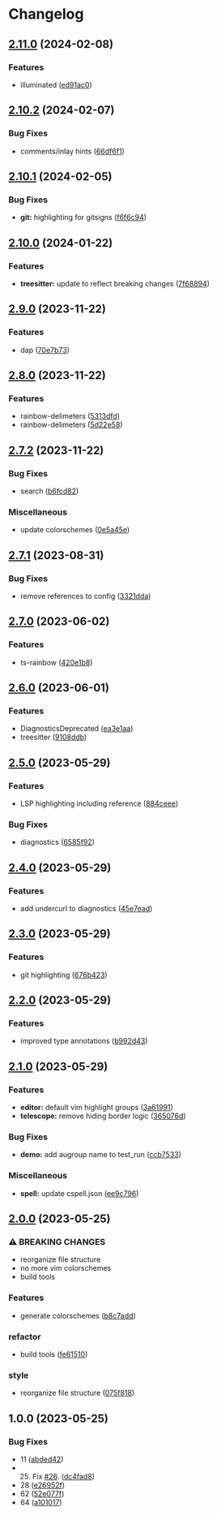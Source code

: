 # Changelog

## [2.11.0](https://github.com/snelling-a/base16.nvim/compare/v2.10.2...v2.11.0) (2024-02-08)


### Features

* illuminated ([ed91ac0](https://github.com/snelling-a/base16.nvim/commit/ed91ac0898e81e2da13c2fb8500b3b6565cd8e92))

## [2.10.2](https://github.com/snelling-a/base16.nvim/compare/v2.10.1...v2.10.2) (2024-02-07)


### Bug Fixes

* comments/inlay hints ([66df6f1](https://github.com/snelling-a/base16.nvim/commit/66df6f1a09e69a174678ee39078ec77052f41bfe))

## [2.10.1](https://github.com/snelling-a/base16.nvim/compare/v2.10.0...v2.10.1) (2024-02-05)


### Bug Fixes

* **git:** highlighting for gitsigns ([f6f6c94](https://github.com/snelling-a/base16.nvim/commit/f6f6c942b44163b7c132244ae96a40d49e76196b))

## [2.10.0](https://github.com/snelling-a/base16.nvim/compare/v2.9.0...v2.10.0) (2024-01-22)


### Features

* **treesitter:** update to reflect breaking changes ([7f68894](https://github.com/snelling-a/base16.nvim/commit/7f68894ba5d58b6bf7bd06f7fac1f7d0c57410c8))

## [2.9.0](https://github.com/snelling-a/base16.nvim/compare/v2.8.0...v2.9.0) (2023-11-22)


### Features

* dap ([70e7b73](https://github.com/snelling-a/base16.nvim/commit/70e7b739a9077ba32c0308555fd9bee321ae9740))

## [2.8.0](https://github.com/snelling-a/base16.nvim/compare/v2.7.2...v2.8.0) (2023-11-22)


### Features

* rainbow-delimeters ([5313dfd](https://github.com/snelling-a/base16.nvim/commit/5313dfd8022aa6c336a91ac04a140a14fc15cfcf))
* rainbow-delimeters ([5d22e58](https://github.com/snelling-a/base16.nvim/commit/5d22e585f42e3f7f85b246b64d19df1229214055))

## [2.7.2](https://github.com/snelling-a/base16.nvim/compare/v2.7.1...v2.7.2) (2023-11-22)


### Bug Fixes

* search ([b6fcd82](https://github.com/snelling-a/base16.nvim/commit/b6fcd8223b60c8b646e788b01e95353fc49d6c5f))


### Miscellaneous

* update colorschemes ([0e5a45e](https://github.com/snelling-a/base16.nvim/commit/0e5a45e8ff2c2d8e818a92579fee0990898644f2))

## [2.7.1](https://github.com/snelling-a/base16.nvim/compare/v2.7.0...v2.7.1) (2023-08-31)


### Bug Fixes

* remove references to config ([3321dda](https://github.com/snelling-a/base16.nvim/commit/3321dda9dd74b96e247423db17f6bcebc09f7232))

## [2.7.0](https://github.com/snelling-a/base16.nvim/compare/v2.6.0...v2.7.0) (2023-06-02)


### Features

* ts-rainbow ([420e1b8](https://github.com/snelling-a/base16.nvim/commit/420e1b85a8528cf7a2e4d73afdbcd0a7775b0cc1))

## [2.6.0](https://github.com/snelling-a/base16.nvim/compare/v2.5.0...v2.6.0) (2023-06-01)


### Features

* DiagnosticsDeprecated ([ea3e1aa](https://github.com/snelling-a/base16.nvim/commit/ea3e1aa14c4e9728e05d3b46fcb477b31461ad01))
* treesitter ([9108ddb](https://github.com/snelling-a/base16.nvim/commit/9108ddb8c938f0c6be1849f7079c8ada7ca0d70a))

## [2.5.0](https://github.com/snelling-a/base16.nvim/compare/v2.4.0...v2.5.0) (2023-05-29)


### Features

* LSP highlighting including reference ([884ceee](https://github.com/snelling-a/base16.nvim/commit/884ceeed1056fcca41298141a4d5105f43a55ec8))


### Bug Fixes

* diagnostics ([6585f92](https://github.com/snelling-a/base16.nvim/commit/6585f9282928919b2850b7afc18ad904763989d3))

## [2.4.0](https://github.com/snelling-a/base16.nvim/compare/v2.3.0...v2.4.0) (2023-05-29)


### Features

* add undercurl to diagnostics ([45e7ead](https://github.com/snelling-a/base16.nvim/commit/45e7eadd54b95346c0143d75e2a8a50035588a76))

## [2.3.0](https://github.com/snelling-a/base16.nvim/compare/v2.2.0...v2.3.0) (2023-05-29)


### Features

* git highlighting ([676b423](https://github.com/snelling-a/base16.nvim/commit/676b423deab9b39fd3586842569d142128a714f7))

## [2.2.0](https://github.com/snelling-a/base16.nvim/compare/v2.1.0...v2.2.0) (2023-05-29)


### Features

* improved type annotations ([b992d43](https://github.com/snelling-a/base16.nvim/commit/b992d43b20a27939a87667a72737d37f821b8d45))

## [2.1.0](https://github.com/snelling-a/base16.nvim/compare/v2.0.0...v2.1.0) (2023-05-29)


### Features

* **editor:** default vim highlight groups ([3a61991](https://github.com/snelling-a/base16.nvim/commit/3a61991146900d0beb61adbaa474255401a34941))
* **telescope:** remove hiding border logic ([365076d](https://github.com/snelling-a/base16.nvim/commit/365076da71fd4e0052128511e31c524f73aea107))


### Bug Fixes

* **demo:** add augroup name to test_run ([ccb7533](https://github.com/snelling-a/base16.nvim/commit/ccb75331a75ed701105697d053be5959380a33fc))


### Miscellaneous

* **spell:** update cspell.json ([ee9c796](https://github.com/snelling-a/base16.nvim/commit/ee9c79666bc1b85aa853337e55d32cca506e7563))

## [2.0.0](https://github.com/snelling-a/base16.nvim/compare/v1.0.0...v2.0.0) (2023-05-25)


### ⚠ BREAKING CHANGES

* reorganize file structure
* no more vim colorschemes
* build tools

### Features

* generate colorschemes ([b8c7add](https://github.com/snelling-a/base16.nvim/commit/b8c7adde9f61de308631120883550f2153b71aed))


### refactor

* build tools ([fe61510](https://github.com/snelling-a/base16.nvim/commit/fe615108430a69960656fed23d8b0612d711cf6c))


### style

* reorganize file structure ([075f818](https://github.com/snelling-a/base16.nvim/commit/075f8189c0739d7ec4c81abbb50ef0550eeee165))

## 1.0.0 (2023-05-25)


### Bug Fixes

* 11 ([abded42](https://github.com/snelling-a/base16.nvim/commit/abded42adc98dccdf7d83d0e671d9064c55d7b73))
* 25. Fix [#26](https://github.com/snelling-a/base16.nvim/issues/26). ([dc4fad8](https://github.com/snelling-a/base16.nvim/commit/dc4fad8f5f3d6f4ae3f58a6917fbb89cd84f82b2))
* 28 ([e26952f](https://github.com/snelling-a/base16.nvim/commit/e26952fbb030865c6d44e9875467177d7d0e1db7))
* 62 ([52e077f](https://github.com/snelling-a/base16.nvim/commit/52e077ffadf3c03d2186515091fa9a88a1f950ac))
* 64 ([a101017](https://github.com/snelling-a/base16.nvim/commit/a1010173d1cf2fa719618644c2373611ea379402))
